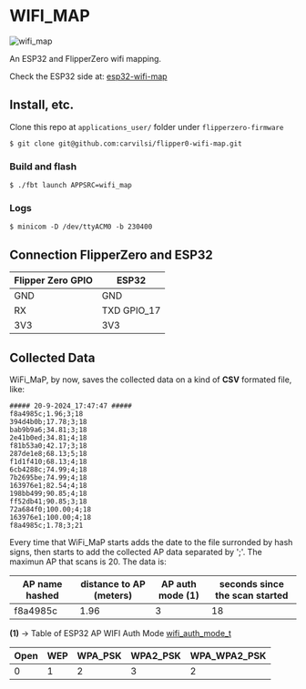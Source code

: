 # WIFI_MAP

![wifi_map](https://github.com/carvilsi/flipper0-wifi-map/blob/main/wifi_map.png?raw=true)

An ESP32 and FlipperZero wifi mapping.

Check the ESP32 side at: [esp32-wifi-map](https://github.com/carvilsi/esp32-wifi-map)

## Install, etc.

Clone this repo at `applications_user/` folder under `flipperzero-firmware`

`$ git clone git@github.com:carvilsi/flipper0-wifi-map.git`

### Build and flash

`$ ./fbt launch APPSRC=wifi_map`

### Logs

`$ minicom -D /dev/ttyACM0 -b 230400`

## Connection FlipperZero and ESP32

| Flipper Zero GPIO |    ESP32    |
|-------------------|-------------|
|      GND          |     GND     |
|      RX           | TXD GPIO_17 |
|      3V3          |     3V3     |

## Collected Data

WiFi_MaP, by now, saves the collected data on a kind of **CSV** formated file, like:

```
##### 20-9-2024_17:47:47 #####
f8a4985c;1.96;3;18
394d4b0b;17.78;3;18
bab9b9a6;34.81;3;18
2e41b0ed;34.81;4;18
f81b53a0;42.17;3;18
287de1e8;68.13;5;18
f1d1f410;68.13;4;18
6cb4288c;74.99;4;18
7b2695be;74.99;4;18
163976e1;82.54;4;18
198bb499;90.85;4;18
ff52db41;90.85;3;18
72a684f0;100.00;4;18
163976e1;100.00;4;18
f8a4985c;1.78;3;21
```
Every time that WiFi_MaP starts adds the date to the file surronded by hash signs, then starts to add the collected AP
data separated by ';'. The maximun AP that scans is 20.
The data is:

| AP name hashed | distance to AP (meters) | AP auth mode (1) | seconds since the scan started | 
|----------------|-------------------------|------------------|--------------------------------|
|    f8a4985c    |          1.96           |         3        |               18               |


**(1)** -> Table of ESP32 AP WIFI Auth Mode [wifi_auth_mode_t](https://github.com/pycom/esp-idf-2.0/blob/092aa8176ffa0ab386fb6d33e50e1a267bef9d1c/components/esp32/include/esp_wifi_types.h#L58)

| Open | WEP | WPA_PSK | WPA2_PSK | WPA_WPA2_PSK |
|------|-----|---------|----------|--------------|
|  0   |  1  |    2    |    3     |      2       |

